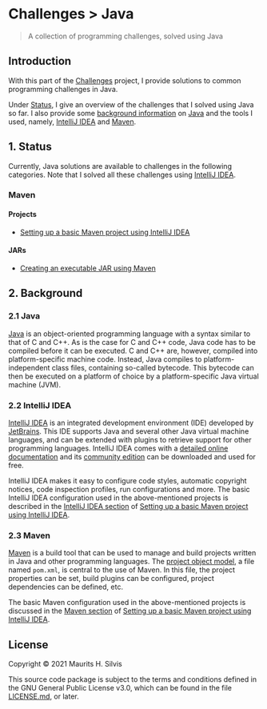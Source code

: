 # Challenges > Java

> A collection of programming challenges, solved using Java

## Introduction

With this part of the [Challenges](https://github.com/mauritssilvis/challenges) project, I provide solutions to common programming challenges in Java.

Under [Status](#1-status), I give an overview of the challenges that I solved using Java so far.
I also provide some [background information](#2-background) on [Java](#21-java) and the tools I used, namely, [IntelliJ IDEA](#22-intellij-idea) and [Maven](#23-maven).

## 1. Status

Currently, Java solutions are available to challenges in the following categories.
Note that I solved all these challenges using [IntelliJ IDEA](#22-intellij-idea).

### Maven

#### Projects

* [Setting up a basic Maven project using IntelliJ IDEA](basic_maven_project_intellij)

#### JARs

* [Creating an executable JAR using Maven](executable_jar_maven_intellij)

## 2. Background

### 2.1 Java

[Java](https://www.oracle.com/java/) is an object-oriented programming language with a syntax similar to that of C and C++.
As is the case for C and C++ code, Java code has to be compiled before it can be executed.
C and C++ are, however, compiled into platform-specific machine code.
Instead, Java compiles to platform-independent class files, containing so-called bytecode.
This bytecode can then be executed on a platform of choice by a platform-specific Java virtual machine (JVM).

### 2.2 IntelliJ IDEA

[IntelliJ IDEA](https://www.jetbrains.com/idea/) is an integrated development environment (IDE) developed by [JetBrains](https://www.jetbrains.com/).
This IDE supports Java and several other Java virtual machine languages, and can be extended with plugins to retrieve support for other programming languages.
IntelliJ IDEA comes with a [detailed online documentation](https://www.jetbrains.com/help/idea/discover-intellij-idea.html) and its [community edition](https://www.jetbrains.com/idea/download/) can be downloaded and used for free.

IntelliJ IDEA makes it easy to configure code styles, automatic copyright notices, code inspection profiles, run configurations and more.
The basic IntelliJ IDEA configuration used in the above-mentioned projects is described in the [IntelliJ IDEA section](basic_maven_project_intellij#12-intellij-idea) of [Setting up a basic Maven project using IntelliJ IDEA](basic_maven_project_intellij).

### 2.3 Maven

[Maven](https://maven.apache.org/) is a build tool that can be used to manage and build projects written in Java and other programming languages.
The [project object model](https://maven.apache.org/guides/introduction/introduction-to-the-pom.html), a file named `pom.xml`, is central to the use of Maven.
In this file, the project properties can be set, build plugins can be configured, project dependencies can be defined, etc.

The basic Maven configuration used in the above-mentioned projects is discussed in the [Maven section](basic_maven_project_intellij#13-maven) of [Setting up a basic Maven project using IntelliJ IDEA](basic_maven_project_intellij).

## License

Copyright © 2021 Maurits H. Silvis

This source code package is subject to the terms and conditions defined in the GNU General Public License v3.0, which can be found in the file [LICENSE.md](../LICENSE.md), or later.
